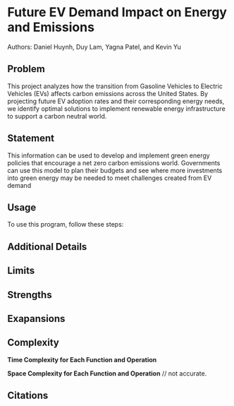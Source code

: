 # Future EV Demand Impact on Energy and Emissions
Authors: Daniel Huynh, Duy Lam, Yagna Patel, and Kevin Yu

## Problem
This project analyzes how the transition from Gasoline Vehicles to Electric Vehicles (EVs) affects carbon emissions across the United States. By projecting future EV adoption rates and their corresponding energy needs, we identify optimal solutions to implement renewable energy infrastructure to support a carbon neutral world.

## Statement
This information can be used to develop and implement green energy policies that encourage a net zero carbon emissions world. 
Governments can use this model to plan their budgets and see where more investments into green energy may be needed to meet challenges created from EV demand

## Usage
To use this program, follow these steps:

## Additional Details

## Limits

## Strengths

## Exapansions

## Complexity
**Time Complexity for Each Function and Operation** 

**Space Complexity for Each Function and Operation** // not accurate.

## Citations
